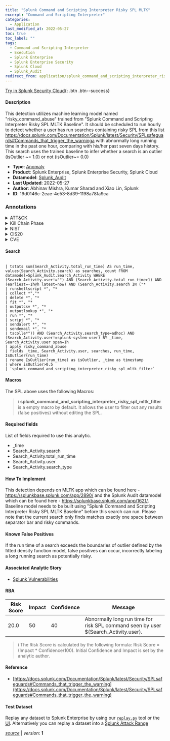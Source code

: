 ```yaml
---
title: "Splunk Command and Scripting Interpreter Risky SPL MLTK"
excerpt: "Command and Scripting Interpreter"
categories:
  - Application
last_modified_at: 2022-05-27
toc: true
toc_label: ""
tags:
  - Command and Scripting Interpreter
  - Execution
  - Splunk Enterprise
  - Splunk Enterprise Security
  - Splunk Cloud
  - Splunk_Audit
redirect_from: application/splunk_command_and_scripting_interpreter_risky_spl_mltk/
---
```




[Try in Splunk Security Cloud](https://www.splunk.com/en_us/cyber-security.html){: .btn .btn--success}

#### Description

This detection utilizes machine learning model named &#34;risky_command_abuse&#34; trained from &#34;Splunk Command and Scripting Interpreter Risky SPL MLTK Baseline&#34;. It should be scheduled to run hourly to detect whether a user has run searches containing risky SPL from this list https://docs.splunk.com/Documentation/Splunk/latest/Security/SPLsafeguards#Commands_that_trigger_the_warninga with abnormally long running time in the past one hour, comparing with his/her past seven days history. This search uses the trained baseline to infer whether a search is an outlier (isOutlier ~= 1.0) or not (isOutlier~= 0.0)

- **Type**: [Anomaly](https://github.com/splunk/security_content/wiki/Detection-Analytic-Types)
- **Product**: Splunk Enterprise, Splunk Enterprise Security, Splunk Cloud
- **Datamodel**: [Splunk_Audit](https://docs.splunk.com/Documentation/CIM/latest/User/SplunkAudit)
- **Last Updated**: 2022-05-27
- **Author**: Abhinav Mishra, Kumar Sharad and Xiao Lin, Splunk
- **ID**: 19d0146c-2eae-4e53-8d39-1198a78fa9ca

### Annotations
<details>
  <summary>ATT&CK</summary>

<div markdown="1">

#### [ATT&CK](https://attack.mitre.org/)

| ID          | Technique   | Tactic         |
| ----------- | ----------- |--------------- |
| [T1059](https://attack.mitre.org/techniques/T1059/) | Command and Scripting Interpreter | Execution |

</div>
</details>


<details>
  <summary>Kill Chain Phase</summary>

<div markdown="1">

* Installation


</div>
</details>


<details>
  <summary>NIST</summary>

<div markdown="1">

* DE.AE



</div>
</details>

<details>
  <summary>CIS20</summary>

<div markdown="1">

* CIS 10



</div>
</details>

<details>
  <summary>CVE</summary>

<div markdown="1">


</div>
</details>


#### Search

```

| tstats sum(Search_Activity.total_run_time) AS run_time, values(Search_Activity.search) as searches, count FROM datamodel=Splunk_Audit.Search_Activity WHERE (Search_Activity.user!="") AND (Search_Activity.total_run_time>1) AND (earliest=-1h@h latest=now) AND (Search_Activity.search IN ("*
| runshellscript *", "*
| collect *","*
| delete *", "*
| fit *", "*
| outputcsv *", "*
| outputlookup *", "*
| run *", "*
| script *", "*
| sendalert *", "*
| sendemail *", "*
| tscolle*")) AND (Search_Activity.search_type=adhoc) AND (Search_Activity.user!=splunk-system-user) BY _time, Search_Activity.user span=1h 
| apply risky_command_abuse 
| fields _time, Search_Activity.user, searches, run_time, IsOutlier(run_time) 
| rename IsOutlier(run_time) as isOutlier, _time as timestamp 
| where isOutlier>0.5 
| `splunk_command_and_scripting_interpreter_risky_spl_mltk_filter`
```

#### Macros
The SPL above uses the following Macros:

> :information_source:
> **splunk_command_and_scripting_interpreter_risky_spl_mltk_filter** is a empty macro by default. It allows the user to filter out any results (false positives) without editing the SPL.



#### Required fields
List of fields required to use this analytic.
* _time
* Search_Activity.search
* Search_Activity.total_run_time
* Search_Activity.user
* Search_Activity.search_type



#### How To Implement
This detection depends on MLTK app which can be found here - https://splunkbase.splunk.com/app/2890/ and the Splunk Audit datamodel which can be found here - https://splunkbase.splunk.com/app/1621/. Baseline model needs to be built using &#34;Splunk Command and Scripting Interpreter Risky SPL MLTK Baseline&#34; before this search can run. Please note that the current search only finds matches exactly one space between separator bar and risky commands.
#### Known False Positives
If the run time of a search exceeds the boundaries of outlier defined by the fitted density function model, false positives can occur, incorrectly labeling a long running search as potentially risky.

#### Associated Analytic Story
* [Splunk Vulnerabilities](/stories/splunk_vulnerabilities)




#### RBA

| Risk Score  | Impact      | Confidence   | Message      |
| ----------- | ----------- |--------------|--------------|
| 20.0 | 50 | 40 | Abnormally long run time for risk SPL command seen by user $(Search_Activity.user). |


> :information_source:
> The Risk Score is calculated by the following formula: Risk Score = (Impact * Confidence/100). Initial Confidence and Impact is set by the analytic author.


#### Reference

* [https://docs.splunk.com/Documentation/Splunk/latest/Security/SPLsafeguards#Commands_that_trigger_the_warning](https://docs.splunk.com/Documentation/Splunk/latest/Security/SPLsafeguards#Commands_that_trigger_the_warning)



#### Test Dataset
Replay any dataset to Splunk Enterprise by using our [`replay.py`](https://github.com/splunk/attack_data#using-replaypy) tool or the [UI](https://github.com/splunk/attack_data#using-ui).
Alternatively you can replay a dataset into a [Splunk Attack Range](https://github.com/splunk/attack_range#replay-dumps-into-attack-range-splunk-server)




[*source*](https://github.com/splunk/security_content/tree/develop/detections/application/splunk_command_and_scripting_interpreter_risky_spl_mltk.yml) \| *version*: **1**